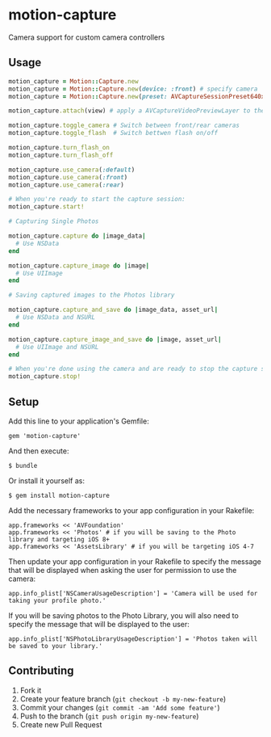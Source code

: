 # motion-capture

Camera support for custom camera controllers

## Usage

``` ruby
motion_capture = Motion::Capture.new
motion_capture = Motion::Capture.new(device: :front) # specify camera
motion_capture = Motion::Capture.new(preset: AVCaptureSessionPreset640x480) # specify a different preset (defaults to high resolution photo)

motion_capture.attach(view) # apply a AVCaptureVideoPreviewLayer to the specified view

motion_capture.toggle_camera # Switch between front/rear cameras
motion_capture.toggle_flash  # Switch bettwen flash on/off

motion_capture.turn_flash_on
motion_capture.turn_flash_off

motion_capture.use_camera(:default)
motion_capture.use_camera(:front)
motion_capture.use_camera(:rear)

# When you're ready to start the capture session:
motion_capture.start!

# Capturing Single Photos

motion_capture.capture do |image_data|
  # Use NSData
end

motion_capture.capture_image do |image|
  # Use UIImage
end

# Saving captured images to the Photos library

motion_capture.capture_and_save do |image_data, asset_url|
  # Use NSData and NSURL
end

motion_capture.capture_image_and_save do |image, asset_url|
  # Use UIImage and NSURL
end

# When you're done using the camera and are ready to stop the capture session:
motion_capture.stop!
```


## Setup

Add this line to your application's Gemfile:

    gem 'motion-capture'

And then execute:

    $ bundle

Or install it yourself as:

    $ gem install motion-capture

Add the necessary frameworks to your app configuration in your Rakefile:

    app.frameworks << 'AVFoundation'
    app.frameworks << 'Photos' # if you will be saving to the Photo library and targeting iOS 8+
    app.frameworks << 'AssetsLibrary' # if you will be targeting iOS 4-7

Then update your app configuration in your Rakefile to specify the message that will be displayed when asking the user for permission to use the camera:

    app.info_plist['NSCameraUsageDescription'] = 'Camera will be used for taking your profile photo.'

If you will be saving photos to the Photo Library, you will also need to specify the message that will be displayed to the user:

    app.info_plist['NSPhotoLibraryUsageDescription'] = 'Photos taken will be saved to your library.'

## Contributing

1. Fork it
2. Create your feature branch (`git checkout -b my-new-feature`)
3. Commit your changes (`git commit -am 'Add some feature'`)
4. Push to the branch (`git push origin my-new-feature`)
5. Create new Pull Request

